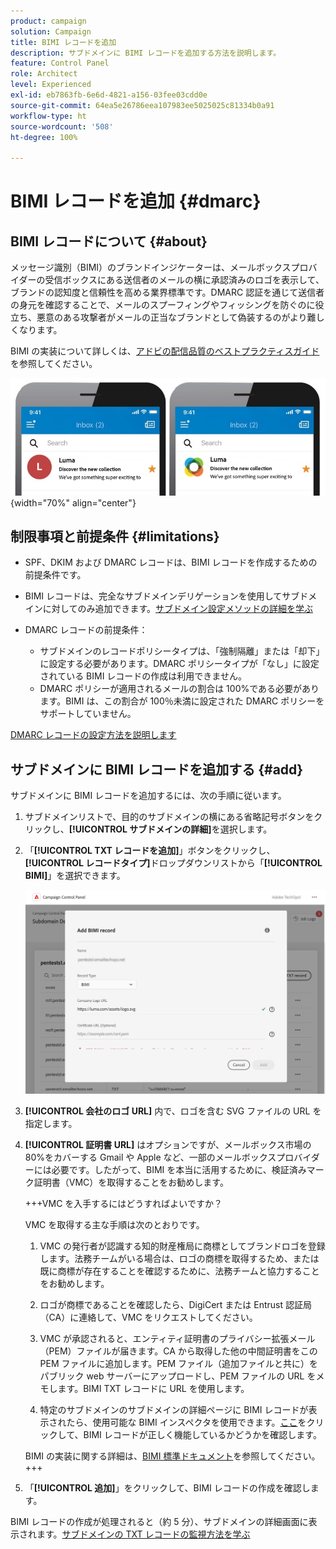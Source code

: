 ```yaml
---
product: campaign
solution: Campaign
title: BIMI レコードを追加
description: サブドメインに BIMI レコードを追加する方法を説明します。
feature: Control Panel
role: Architect
level: Experienced
exl-id: eb7863fb-6e6d-4821-a156-03fee03cdd0e
source-git-commit: 64ea5e26786eea107983ee5025025c81334b0a91
workflow-type: ht
source-wordcount: '508'
ht-degree: 100%

---
```


# BIMI レコードを追加 {#dmarc}

## BIMI レコードについて {#about}

メッセージ識別（BIMI）のブランドインジケーターは、メールボックスプロバイダーの受信ボックスにある送信者のメールの横に承認済みのロゴを表示して、ブランドの認知度と信頼性を高める業界標準です。DMARC 認証を通じて送信者の身元を確認することで、メールのスプーフィングやフィッシングを防ぐのに役立ち、悪意のある攻撃者がメールの正当なブランドとして偽装するのがより難しくなります。

BIMI の実装について詳しくは、[アドビの配信品質のベストプラクティスガイド](https://experienceleague.adobe.com/docs/deliverability-learn/deliverability-best-practice-guide/additional-resources/technotes/implement-bimi.html?lang=ja)を参照してください。

![](assets/bimi-example.png){width="70%" align="center"}

## 制限事項と前提条件 {#limitations}

* SPF、DKIM および DMARC レコードは、BIMI レコードを作成するための前提条件です。
* BIMI レコードは、完全なサブドメインデリゲーションを使用してサブドメインに対してのみ追加できます。[サブドメイン設定メソッドの詳細を学ぶ](subdomains-branding.md#subdomain-delegation-methods)
* DMARC レコードの前提条件：

   * サブドメインのレコードポリシータイプは、「強制隔離」または「却下」に設定する必要があります。DMARC ポリシータイプが「なし」に設定されている BIMI レコードの作成は利用できません。
   * DMARC ポリシーが適用されるメールの割合は 100%である必要があります。BIMI は、この割合が 100％未満に設定された DMARC ポリシーをサポートしていません。

[DMARC レコードの設定方法を説明します](dmarc.md)

## サブドメインに BIMI レコードを追加する {#add}

サブドメインに BIMI レコードを追加するには、次の手順に従います。

1. サブドメインリストで、目的のサブドメインの横にある省略記号ボタンをクリックし、**[!UICONTROL サブドメインの詳細]**&#x200B;を選択します。

1. 「**[!UICONTROL TXT レコードを追加]**」ボタンをクリックし、**[!UICONTROL レコードタイプ]**&#x200B;ドロップダウンリストから「**[!UICONTROL BIMI]**」を選択できます。

   ![](assets/bimi-add.png)

1. **[!UICONTROL 会社のロゴ URL]** 内で、ロゴを含む SVG ファイルの URL を指定します。

1. **[!UICONTROL 証明書 URL]** はオプションですが、メールボックス市場の 80%をカバーする Gmail や Apple など、一部のメールボックスプロバイダーには必要です。したがって、BIMI を本当に活用するために、検証済みマーク証明書（VMC）を取得することをお勧めします。

   +++VMC を入手するにはどうすればよいですか？

   VMC を取得する主な手順は次のとおりです。

   1. VMC の発行者が認識する知的財産権局に商標としてブランドロゴを登録します。法務チームがいる場合は、ロゴの商標を取得するため、または既に商標が存在することを確認するために、法務チームと協力することをお勧めします。

   1. ロゴが商標であることを確認したら、DigiCert または Entrust 認証局（CA）に連絡して、VMC をリクエストしてください。

   1. VMC が承認されると、エンティティ証明書のプライバシー拡張メール（PEM）ファイルが届きます。CA から取得した他の中間証明書をこの PEM ファイルに追加します。PEM ファイル（追加ファイルと共に）をパブリック web サーバーにアップロードし、PEM ファイルの URL をメモします。BIMI TXT レコードに URL を使用します。

   1. 特定のサブドメインのサブドメインの詳細ページに BIMI レコードが表示されたら、使用可能な BIMI インスペクタを使用できます。[ここ](https://bimigroup.org/bimi-generator/)をクリックして、BIMI レコードが正しく機能しているかどうかを確認します。

   BIMI の実装に関する詳細は、[BIMI 標準ドキュメント](https://bimigroup.org/implementation-guide/)を参照してください。
+++

1. 「**[!UICONTROL 追加]**」をクリックして、BIMI レコードの作成を確認します。

BIMI レコードの作成が処理されると（約 5 分）、サブドメインの詳細画面に表示されます。[サブドメインの TXT レコードの監視方法を学ぶ](gs-txt-records.md#monitor)
